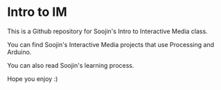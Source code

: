 # Intro to IM
This is a Github repository for Soojin's Intro to Interactive Media class.

You can find Soojin's Interactive Media projects that use Processing and Arduino. 

You can also read Soojin's learning process. 

Hope you enjoy :) 

